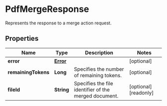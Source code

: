 

# PdfMergeResponse

Represents the response to a merge action request.
## Properties

Name | Type | Description | Notes
------------ | ------------- | ------------- | -------------
**error** | [**Error**](Error.md) |  |  [optional]
**remainingTokens** | **Long** | Specifies the number of remaining tokens. |  [optional]
**fileId** | **String** | Specifies the file identifier of the merged document. |  [optional] [readonly]



